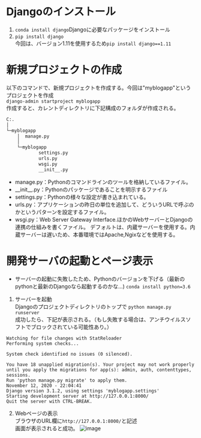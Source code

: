 # Djangoのインストール
1. `conda install django`Djangoに必要なパッケージをインストール
1.  `pip install django`<br>
今回は、バージョン1.11を使用するため`pip install django==1.11`

# 新規プロジェクトの作成
以下のコマンドで、新規プロジェクトを作成する。今回は"myblogapp"というプロジェクトを作成<br>
`django-admin startproject myblogapp`<br>
作成すると、カレントディレクトリに下記構成のフォルダが作成される。
```bash
C:.
│
└─myblogapp
    │  manage.py
    │
    └─myblogapp
            settings.py
            urls.py
            wsgi.py
            __init__.py
```
- manage.py：Pythonのコマンドラインのツールを格納しているファイル。
- \_\_init\_\_.py：Pythonのパッケージであることを明示するファイル
- settings.py：Pythonの様々な設定が書き込まれている。
- urls.py：アプリケーションの昨日の単位を追加して、どういうURLで呼ぶのかというパターンを設定するファイル。
- wsgi.py：Web Server Gateway Interface.ほかのWebサーバーとDjangoの連携の仕組みを書くファイル。
デフォルトは、内蔵サーバーを使用する。内蔵サーバーは遅いため、本番環境ではApache,Ngixなどを使用する。

# 開発サーバの起動とページ表示
- サーバーの起動に失敗したため、Pythonのバージョンを下げる（最新のpythonと最新のDjangoなら起動するのかな...)
`conda install python=3.6`<br>
1. サーバーを起動<br>
Djangoのプロジェクトディレクトリのトップで
`python manage.py runserver`<br>
成功したら、下記が表示される。（もし失敗する場合は、アンチウイルスソフトでブロックされている可能性あり。）

```
Watching for file changes with StatReloader
Performing system checks...

System check identified no issues (0 silenced).

You have 18 unapplied migration(s). Your project may not work properly until you apply the migrations for app(s): admin, auth, contenttypes, sessions.
Run 'python manage.py migrate' to apply them.
November 12, 2020 - 22:04:41
Django version 3.1.2, using settings 'myblogapp.settings'
Starting development server at http://127.0.0.1:8000/
Quit the server with CTRL-BREAK.
```
2. Webページの表示<br>
ブラウザのURL欄に`http://127.0.0.1:8000/`と記述<br>
画面が表示されると成功。
![image](https://user-images.githubusercontent.com/72511158/98944755-df4fad00-2534-11eb-9137-8e420b2011ca.png)
